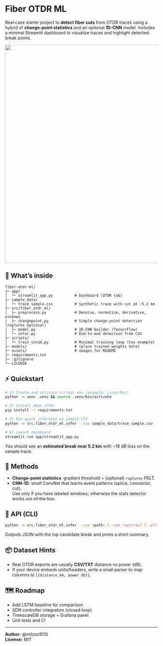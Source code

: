 # Fiber OTDR ML

Real‑case starter project to **detect fiber cuts** from OTDR traces using a hybrid of
**change‑point statistics** and an optional **1D‑CNN** model. Includes a minimal
Streamlit dashboard to visualize traces and highlight detected break points.

<p align="center">
  <img src="assets/cheatsheet-preview.png" width="720"/>
</p>

## 🧭 What’s inside

```
fiber-otdr-ml/
├─ app/
│  └─ streamlit_app.py          # Dashboard (OTDR tab)
├─ sample_data/
│  └─ trace_sample.csv          # Synthetic trace with cut at ~5.2 km
├─ src/fiber_otdr_ml/
│  ├─ preprocess.py             # Denoise, normalize, derivative, windows
│  ├─ changepoint.py            # Simple change-point detection (ruptures optional)
│  ├─ model.py                  # 1D-CNN builder (TensorFlow)
│  └─ infer.py                  # End-to-end detection from CSV
├─ scripts/
│  └─ train_cnn1d.py            # Minimal training loop (toy example)
├─ models/                      # (place trained weights here)
├─ assets/                      # images for README
├─ requirements.txt
├─ .gitignore
└─ LICENSE
```

## ⚡ Quickstart

```bash
# 1) Create and activate virtual env (example: Linux/Mac)
python -m venv .venv && source .venv/bin/activate

# 2) Install deps (CPU)
pip install -r requirements.txt

# 3) Run quick inference on sample CSV
python -m src.fiber_otdr_ml.infer --csv sample_data/trace_sample.csv

# 4) Launch dashboard
streamlit run app/streamlit_app.py
```

You should see an **estimated break near 5.2 km** with ~18 dB loss on the sample trace.

## 🧪 Methods

- **Change‑point statistics**: gradient threshold + (optional) `ruptures` PELT.
- **CNN‑1D**: small ConvNet that learns event patterns (splice, connector, cut).  
  Use only if you have labeled windows; otherwise the stats detector works out‑of‑the‑box.

## 🧱 API (CLI)

```bash
python -m src.fiber_otdr_ml.infer --csv <path> [--use_ruptures] [--plt]
```

Outputs JSON with the top candidate break and prints a short summary.

## 📦 Dataset Hints

- Real OTDR exports are usually **CSV/TXT** distance vs power (dB).  
- If your device embeds units/headers, write a small parser to map columns to `{{distance_km, power_db}}`.

## 🗺 Roadmap

- Add LSTM baseline for comparison
- SDN controller integration (closed‑loop)
- TimescaleDB storage + Grafana panel
- Unit tests and CI

---

**Author:** @milzon1010  
**License:** MIT
